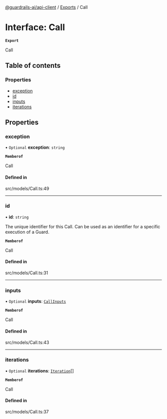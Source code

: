 [@guardrails-ai/api-client](../README.md) / [Exports](../modules.md) / Call

# Interface: Call

**`Export`**

Call

## Table of contents

### Properties

- [exception](Call.md#exception)
- [id](Call.md#id)
- [inputs](Call.md#inputs)
- [iterations](Call.md#iterations)

## Properties

### exception

• `Optional` **exception**: `string`

**`Memberof`**

Call

#### Defined in

src/models/Call.ts:49

___

### id

• **id**: `string`

The unique identifier for this Call.  Can be used as an identifier for a specific execution of a Guard.

**`Memberof`**

Call

#### Defined in

src/models/Call.ts:31

___

### inputs

• `Optional` **inputs**: [`CallInputs`](CallInputs.md)

**`Memberof`**

Call

#### Defined in

src/models/Call.ts:43

___

### iterations

• `Optional` **iterations**: [`Iteration`](Iteration.md)[]

**`Memberof`**

Call

#### Defined in

src/models/Call.ts:37
